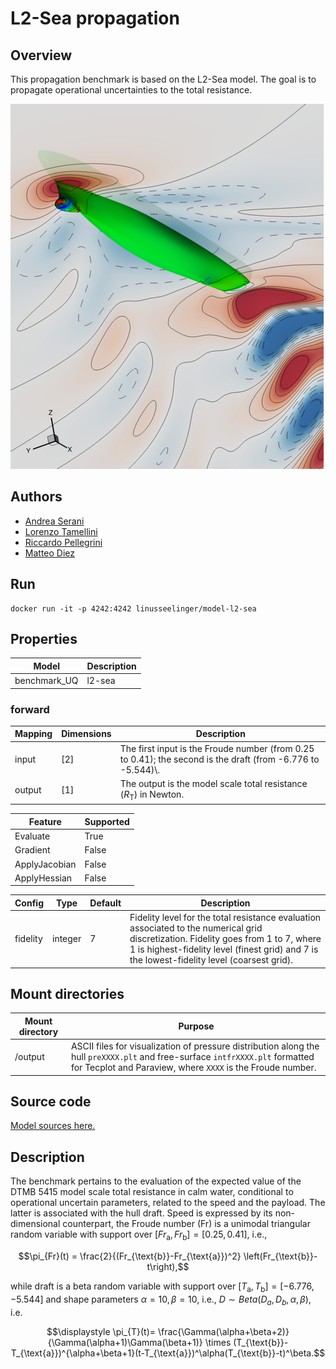 # L2-Sea propagation

## Overview
This propagation benchmark is based on the L2-Sea model. The goal is to propagate operational uncertainties to the total resistance.

![L2-Sea-Model](https://raw.githubusercontent.com/UM-Bridge/benchmarks/main/models/l2-sea/l2sea_example.png "DTMB 5415 view of the wave elevation pattern and pressure field on the hull surface")

## Authors
- [Andrea Serani](mailto:andrea.serani@cnr.it)
- [Lorenzo Tamellini](mailto:lorenzo.tamellini@cnr.it)
- [Riccardo Pellegrini](mailto:riccardo.pellegrini@cnr.it)
- [Matteo Diez](mailto:matteo.diez@cnr.it)

## Run
```
docker run -it -p 4242:4242 linusseelinger/model-l2-sea
```

## Properties

Model | Description
---|---
benchmark_UQ | l2-sea

### forward
Mapping | Dimensions | Description
---|---|---
input | [2] | The first input is the Froude number (from 0.25 to 0.41); the second is the draft (from -6.776 to -5.544)\\.
output | [1] | The output is the model scale total resistance ($R_\mathrm{T}$) in Newton.

Feature | Supported
---|---
Evaluate | True
Gradient | False
ApplyJacobian | False
ApplyHessian | False

Config | Type | Default | Description
---|---|---|---
fidelity | integer | 7 | Fidelity level for the total resistance evaluation associated to the numerical grid discretization. Fidelity goes from 1 to 7, where 1 is highest-fidelity level (finest grid) and 7 is the lowest-fidelity level (coarsest grid).

## Mount directories
Mount directory | Purpose
---|---
/output | ASCII files for visualization of pressure distribution along the hull `preXXXX.plt` and free-surface `intfrXXXX.plt` formatted for Tecplot and Paraview, where `XXXX` is the Froude number.

## Source code

[Model sources here.](https://github.com/UM-Bridge/benchmarks/tree/main/models/l2-sea)

## Description

The benchmark pertains to the evaluation of the expected value of the DTMB 5415 model scale total resistance in calm water, conditional to operational uncertain parameters, related to the speed and the payload. The latter is associated with the hull draft. Speed is expressed by its non-dimensional counterpart, the Froude number (Fr) is a unimodal triangular random variable with support over $[Fr_{\text{a}}, Fr_{\text{b}}]= [0.25, 0.41]$, i.e.,

$$\pi_{Fr}(t) = \frac{2}{(Fr_{\text{b}}-Fr_{\text{a}})^2} \left(Fr_{\text{b}}-t\right),$$

while draft is a beta random variable with support over $[T_{\text{a}},T_{\text{b}}]=[-6.776, -5.544]$
and shape parameters $\alpha=10, \beta=10$, i.e., $D \sim Beta(D_a,D_b,\alpha,\beta)$, i.e.

$$\displaystyle \pi_{T}(t)= \frac{\Gamma(\alpha+\beta+2)}{\Gamma(\alpha+1)\Gamma(\beta+1)} \times (T_{\text{b}}-T_{\text{a}})^{\alpha+\beta+1}(t-T_{\text{a}})^\alpha(T_{\text{b}}-t)^\beta.$$

